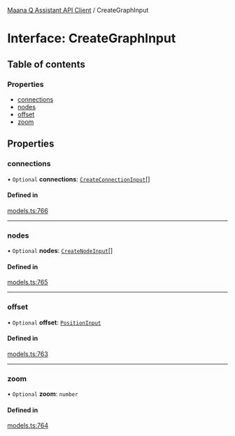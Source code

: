 [Maana Q Assistant API Client](../README.md) / CreateGraphInput

# Interface: CreateGraphInput

## Table of contents

### Properties

- [connections](CreateGraphInput.md#connections)
- [nodes](CreateGraphInput.md#nodes)
- [offset](CreateGraphInput.md#offset)
- [zoom](CreateGraphInput.md#zoom)

## Properties

### connections

• `Optional` **connections**: [`CreateConnectionInput`](CreateConnectionInput.md)[]

#### Defined in

[models.ts:766](https://github.com/maana-io/q-assistant-client/blob/develop/src/models.ts#L766)

___

### nodes

• `Optional` **nodes**: [`CreateNodeInput`](CreateNodeInput.md)[]

#### Defined in

[models.ts:765](https://github.com/maana-io/q-assistant-client/blob/develop/src/models.ts#L765)

___

### offset

• `Optional` **offset**: [`PositionInput`](PositionInput.md)

#### Defined in

[models.ts:763](https://github.com/maana-io/q-assistant-client/blob/develop/src/models.ts#L763)

___

### zoom

• `Optional` **zoom**: `number`

#### Defined in

[models.ts:764](https://github.com/maana-io/q-assistant-client/blob/develop/src/models.ts#L764)
